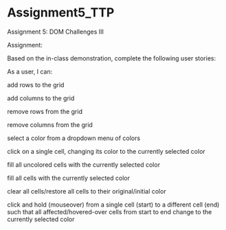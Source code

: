 # Assignment5_TTP
Assignment 5: DOM Challenges III

Assignment:

Based on the in-class demonstration, complete the following user stories:

As a user, I can:

add rows to the grid

add columns to the grid

remove rows from the grid

remove columns from the grid

select a color from a dropdown menu of colors

click on a single cell, changing its color to the currently selected color

fill all uncolored cells with the currently selected color

fill all cells with the currently selected color

clear all cells/restore all cells to their original/initial color

click and hold (mouseover) from a single cell (start) to a different
 cell (end) such that all affected/hovered-over cells from start to end change to the currently selected color